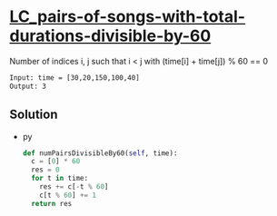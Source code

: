 # [LC_pairs-of-songs-with-total-durations-divisible-by-60](https://leetcode.com/problems/pairs-of-songs-with-total-durations-divisible-by-60)

Number of indices i, j such that i < j with (time[i] + time[j]) % 60 == 0

```txt
Input: time = [30,20,150,100,40]
Output: 3
```

## Solution

* py

  ```py
  def numPairsDivisibleBy60(self, time):
    c = [0] * 60
    res = 0
    for t in time:
      res += c[-t % 60]
      c[t % 60] += 1
    return res
  ```
